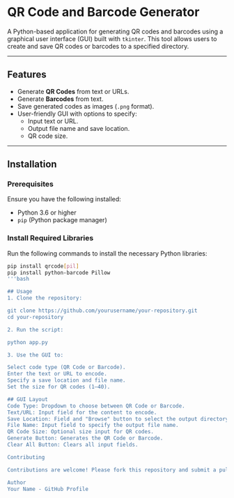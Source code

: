 # QR Code and Barcode Generator

A Python-based application for generating QR codes and barcodes using a graphical user interface (GUI) built with `tkinter`. This tool allows users to create and save QR codes or barcodes to a specified directory.

---

## Features

- Generate **QR Codes** from text or URLs.
- Generate **Barcodes** from text.
- Save generated codes as images (`.png` format).
- User-friendly GUI with options to specify:
  - Input text or URL.
  - Output file name and save location.
  - QR code size.

---

## Installation

### Prerequisites
Ensure you have the following installed:
- Python 3.6 or higher
- `pip` (Python package manager)

### Install Required Libraries
Run the following commands to install the necessary Python libraries:
```bash
pip install qrcode[pil]
pip install python-barcode Pillow
'''bash

## Usage
1. Clone the repository:

git clone https://github.com/yourusername/your-repository.git
cd your-repository

2. Run the script:

python app.py

3. Use the GUI to:

Select code type (QR Code or Barcode).
Enter the text or URL to encode.
Specify a save location and file name.
Set the size for QR codes (1–40).

## GUI Layout
Code Type: Dropdown to choose between QR Code or Barcode.
Text/URL: Input field for the content to encode.
Save Location: Field and "Browse" button to select the output directory.
File Name: Input field to specify the output file name.
QR Code Size: Optional size input for QR codes.
Generate Button: Generates the QR Code or Barcode.
Clear All Button: Clears all input fields.

Contributing

Contributions are welcome! Please fork this repository and submit a pull request with your changes.

Author
Your Name - GitHub Profile
